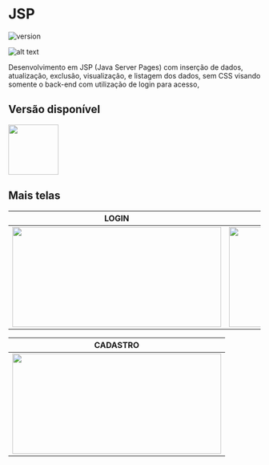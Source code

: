 # JSP

![version](https://img.shields.io/badge/version-1.0.0-blue.svg)

![alt text](https://uploaddeimagens.com.br/images/001/967/533/original/6.png "tela")

Desenvolvimento em JSP (Java Server Pages) com inserção de dados, atualização, exclusão, visualização, e listagem dos dados, sem CSS visando somente o back-end com utilização de login para acesso,

## Versão disponível

[<img src="https://portal.ifpe.edu.br/campus/palmares/noticias/divulgado-resultado-do-curso-de-extensao-em-java/javalogo.png/@@images/69c46ffa-cc8a-402e-89b3-c8ac41c96431.png" width="100" height="100" />](https://portal.ifpe.edu.br/campus/palmares/noticias/divulgado-resultado-do-curso-de-extensao-em-java/javalogo.png/@@images/69c46ffa-cc8a-402e-89b3-c8ac41c96431.png)

## Mais telas

| LOGIN | LISTA |
| --- | --- |
| <img src="https://uploaddeimagens.com.br/images/001/967/528/original/1.png" width="417" height="200" /> | <img src="https://uploaddeimagens.com.br/images/001/967/529/original/2.png" width="417" height="200" />

| CADASTRO |
| --- |
| <img src="https://uploaddeimagens.com.br/images/001/967/531/original/5.png" width="417" height="200" />

